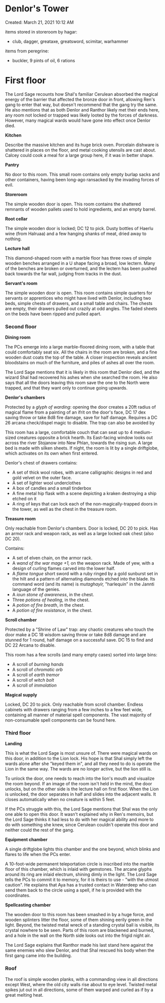 # Denlor's Tower

Created: March 21, 2021 10:12 AM

items stored in storeroom by hagar:

- club, dagger, greataxe, greatsword, scimitar, warhammer

items from peregrine:

- buckler, 9 pints of oil, 6 rations

# First floor

The Lord Sage recounts how Shal's familiar Cerulean absorbed the magical energy of the barrier that affected the bronze door in front, allowing Ren's gang to enter that way, but doesn't recommend that the gang try the same. He also mentions that as both Denlor and Ranthor likely met their ends here, any room not locked or trapped was likely looted by the forces of darkness. However, many magical wards would have gone into effect once Denlor died.

**Kitchen**

Describe the massive kitchen and its huge brick oven. Porcelain dishware is shattered in places on the floor, and metal cooking utensils are cast about. Calcey could cook a meal for a large group here, if it was in better shape.

**Pantry**

No door to this room. This small room contains only empty burlap sacks and other containers, having been long-ago ransacked by the invading forces of evil.

**Storeroom**

The simple wooden door is open. This room contains the shattered remnants of wooden pallets used to hold ingredients, and an empty barrel.

**Root cellar**

The simple wooden door is locked; DC 12 to pick. Dusty bottles of Haerlu wine (from Halruaa) and a few hanging shanks of meat, dried away to nothing.

**Lecture hall**

This diamond-shaped room with a marble floor has three rows of simple wooden benches arranged in a U shape facing a broad, low lectern. Many of the benches are broken or overturned, and the lectern has been pushed back towards the far wall, judging from tracks in the dust.

**Servant's room**

The simple wooden door is open. This room contains simple quarters for servants or apprentices who might have lived with Denlor, including two beds, simple chests of drawers, and a small table and chairs. The chests are empty, their drawers pulled out crazily at odd angles. The faded sheets on the beds have been ripped and pulled apart.

### Second floor

**Dining room**

The PCs emerge into a large marble-floored dining room, with a table that could comfortably seat six. All the chairs in the room are broken, and a fine wooden dust coats the top of the table. A closer inspection reveals ancient bloodstains on much of the furniture, and piles of ashes all over the room.

The Lord Sage mentions that it is likely in this room that Denlor died, and the wizard Shal had recovered his ashes when she searched the room. He also says that all the doors leaving this room save the one to the North were trapped, and that they want only to continue going upwards.

**Denlor's chambers**

Protected by a *glyph of warding*: opening the door creates a 20ft radius of magical flame from a painting of an ifrit on the door's face, DC 17 dex saving throw or take 8d8 fire damage, save for half damage. Requires a DC 26 arcana check/dispel magic to disable. The trap can also be avoided by 

This room has a large, comfortable couch that can seat up to 4 medium-sized creatures opposite a brick hearth. Its East-facing window looks out across the river Stojanow into New Phlan, towards the rising sun. A large bed is made with silken sheets. If night, the room is lit by a single driftglobe, which activates on its own when first entered.

Denlor's chest of drawers contains:

- A set of thick wool robes, with arcane calligraphic designs in red and gold velvet on the outer face.
- A set of lighter wool underclothes
- A box of candles and a small tinderbox
- A fine metal hip flask with a scene depicting a kraken destroying a ship etched on it
- A ring of keys that can lock each of the non-magically-trapped doors in the tower, as well as the chest in the treasure room.

**Treasure room**

Only reachable from Denlor's chambers. Door is locked, DC 20 to pick. Has an armor rack and weapon rack, as well as a large locked oak chest (also DC 20).

Contains:

- A set of elven chain, on the armor rack.
- A *wand of the war mage +1,* on the weapon rack. Made of yew, with a design of curling flames carved into the lower half.
- A *flame tongue* short sword with a ruby ringed by a gold sunburst set in the hilt and a pattern of alternating diamonds etched into the blade. Its command word (and its name) is *mutaghayir,* "harlequin" in the Jannti language of the genies.
- A *ioun stone of awareness*, in the chest.
- Three *potions of healing*, in the chest.
- A *potion of fire breath*, in the chest.
- A *potion of fire resistance*, in the chest.

**Scroll chamber**

Protected by a "Shrine of Law" trap: any chaotic creatures who touch the door make a DC 18 wisdom saving throw or take 8d8 damage and are stunned for 1 round, half damage on a successful save. DC 15 to find and DC 22 Arcana to disable.

This room has a few scrolls (and many empty cases) sorted into large bins:

- A scroll of *burning hands*
- A scroll of *chromatic orb*
- A scroll of *earth tremor*
- A scroll of *witch bolt*
- A scroll of *immolation*

**Magical supply**

Locked, DC 20 to pick. Only reachable from scroll chamber. Endless cabinets with drawers ranging from a few inches to a few feet wide, containing all manner of material spell components. The vast majority of non-consumable spell components can be found here.

### Third floor

**Landing**

This is what the Lord Sage is most unsure of. There were magical wards on this door, in addition to the Lion lock. His hope is that Shal simply left the wards alone after she "keyed them in", and all they need to do is operate the Lion in the same way. The wards are no longer active, but the lion still is.

To unlock the door, one needs to reach into the lion's mouth and visualize the room beyond. If an image of the room isn't held in the mind, the door unlocks, but on the other side is the lecture hall on first floor. When the Lion is unlocked, the door separates in half and slides into the adjacent walls. It closes automatically when no creature is within 5 feet.

If the PCs struggle with this, the Lord Sage mentions that Shal was the only one able to open this door. It wasn't explained why in Ren's memoirs, but the Lord Sage thinks it had less to do with her magical ability and more to do with something she knew, since Cerulean couldn't operate this door and neither could the rest of the gang.

**Equipment chamber**

A single driftglobe lights this chamber and the one beyond, which blinks and flares to life when the PCs enter.

A 10-foot-wide permanent teleportation circle is inscribed into the marble floor of this chamber, which is inlaid with gemstones. The arcane glyphs around its ring are inlaid electrum, shining dimly in the light. The Lord Sage tells the PCs to commit it to memory, for it is theirs to use - "with the utmost caution". He explains that Aya has a trusted contact in Waterdeep who can send them back to the circle using a spell, if he is provided with the coordinates.

**Spellcasting chamber**

The wooden door to this room has been smashed in by a huge force, and wooden splinters litter the floor, some of them shining eerily green in the light. Beyond, the twisted metal wreck of a standing crystal ball is visible, its crystal nowhere to be seen. Parts of this room are blackened and burned, and a hole in the wall on the North side looks out into the frigid night air.

The Lord Sage explains that Ranthor made his last stand here against the same enemies who slew Denlor, and that Shal rescued his body when the first gang came into the building.

### Roof

The roof is simple wooden planks, with a commanding view in all directions except West, where the old city walls rise about to eye level. Twisted metal spikes jut out in all directions, some of them warped and curled as if by a great melting heat.